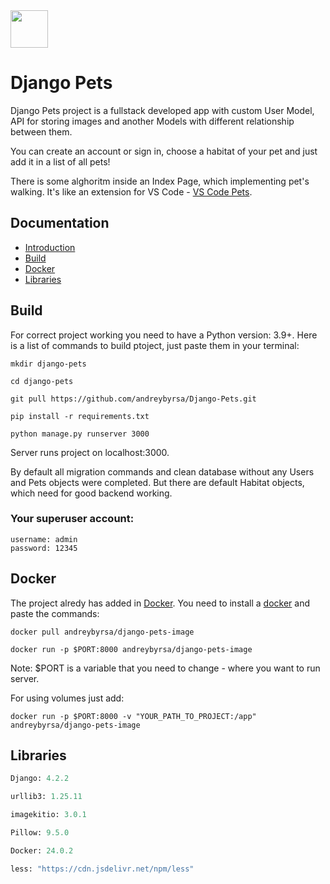 <img src='https://static.djangoproject.com/img/logos/django-logo-negative.svg' height='60'/>

# Django Pets

Django Pets project is a fullstack developed app with custom User Model, API for storing images and another Models with different relationship between them.

You can create an account or sign in, choose a habitat of your pet and just add it in a list of all pets!

There is some alghoritm inside an Index Page, which implementing pet's walking. It's like an extension for VS Code - [VS Code Pets](https://marketplace.visualstudio.com/items?itemName=tonybaloney.vscode-pets).

## Documentation

- [Introduction](#Django-Pets)
- [Build](#Build)
- [Docker](#Docker)
- [Libraries](#Libraries)

## Build

For correct project working you need to have a Python version: 3.9+. Here is a list of commands to build ptoject, just paste them in your terminal:

```
mkdir django-pets

cd django-pets
```

```
git pull https://github.com/andreybyrsa/Django-Pets.git
```

```
pip install -r requirements.txt

python manage.py runserver 3000
```
Server runs project on localhost:3000.

By default all migration commands and clean database without any Users and Pets objects were completed. But there are default Habitat objects, which need for good backend working.

### Your superuser account:

```
username: admin
password: 12345
```

## Docker

The project alredy has added in [Docker](https://hub.docker.com/repository/docker/andreybyrsa/django-pets-image/general). You need to install a [docker](https://hub.docker.com/repository/docker/andreybyrsa/django-pets-image/general) and paste the commands:


```
docker pull andreybyrsa/django-pets-image

docker run -p $PORT:8000 andreybyrsa/django-pets-image
```
Note: $PORT is a variable that you need to change - where you want to run server.

For using volumes just add:
```
docker run -p $PORT:8000 -v "YOUR_PATH_TO_PROJECT:/app" andreybyrsa/django-pets-image
```

## Libraries

```py
Django: 4.2.2

urllib3: 1.25.11

imagekitio: 3.0.1

Pillow: 9.5.0

Docker: 24.0.2

less: "https://cdn.jsdelivr.net/npm/less"
```
